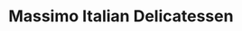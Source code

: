 ---
title: "Massimo Italian Delicatessen"
url: /kenilworth/massimo-italian-delicatessen/
shop: deli
---